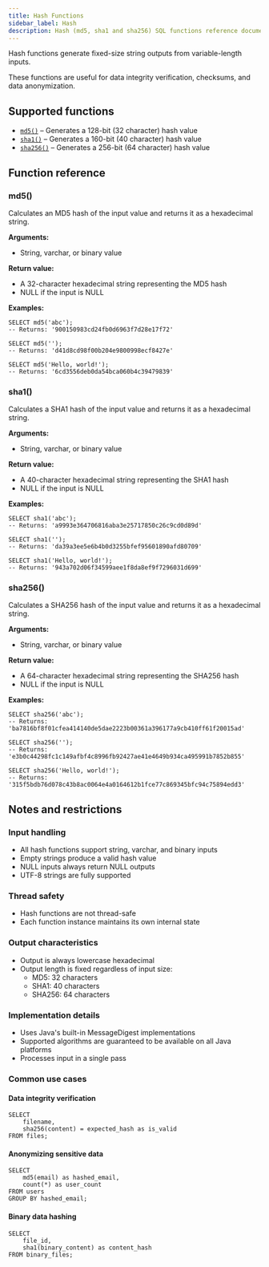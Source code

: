 ```yaml
---
title: Hash Functions
sidebar_label: Hash
description: Hash (md5, sha1 and sha256) SQL functions reference documentation and explanation.
---
```


Hash functions generate fixed-size string outputs from variable-length inputs. 

These functions are useful for data integrity verification, checksums, and data anonymization.

## Supported functions

- [`md5()`](#md5) – Generates a 128-bit (32 character) hash value
- [`sha1()`](#sha1) – Generates a 160-bit (40 character) hash value
- [`sha256()`](#sha256) – Generates a 256-bit (64 character) hash value

## Function reference

### md5()

Calculates an MD5 hash of the input value and returns it as a hexadecimal string.

**Arguments:**
- String, varchar, or binary value

**Return value:**
- A 32-character hexadecimal string representing the MD5 hash
- NULL if the input is NULL

**Examples:**
```questdb-sql title="md5() with string input" demo
SELECT md5('abc');
-- Returns: '900150983cd24fb0d6963f7d28e17f72'

SELECT md5('');
-- Returns: 'd41d8cd98f00b204e9800998ecf8427e'
```

```questdb-sql title="md5() with UTF-8 input" demo
SELECT md5('Hello, world!');
-- Returns: '6cd3556deb0da54bca060b4c39479839'
```

### sha1()

Calculates a SHA1 hash of the input value and returns it as a hexadecimal string.

**Arguments:**
- String, varchar, or binary value

**Return value:**
- A 40-character hexadecimal string representing the SHA1 hash
- NULL if the input is NULL

**Examples:**
```questdb-sql title="sha1() with string input" demo
SELECT sha1('abc');
-- Returns: 'a9993e364706816aba3e25717850c26c9cd0d89d'

SELECT sha1('');
-- Returns: 'da39a3ee5e6b4b0d3255bfef95601890afd80709'
```

```questdb-sql title="sha1() with UTF-8 input" demo
SELECT sha1('Hello, world!');
-- Returns: '943a702d06f34599aee1f8da8ef9f7296031d699'
```

### sha256()

Calculates a SHA256 hash of the input value and returns it as a hexadecimal string.

**Arguments:**
- String, varchar, or binary value

**Return value:**
- A 64-character hexadecimal string representing the SHA256 hash
- NULL if the input is NULL

**Examples:**
```questdb-sql title="sha256() with string input" demo
SELECT sha256('abc');
-- Returns: 'ba7816bf8f01cfea414140de5dae2223b00361a396177a9cb410ff61f20015ad'

SELECT sha256('');
-- Returns: 'e3b0c44298fc1c149afbf4c8996fb92427ae41e4649b934ca495991b7852b855'
```

```questdb-sql title="sha256() with UTF-8 input" demo
SELECT sha256('Hello, world!');
-- Returns: '315f5bdb76d078c43b8ac0064e4a0164612b1fce77c869345bfc94c75894edd3'
```

## Notes and restrictions

### Input handling
- All hash functions support string, varchar, and binary inputs
- Empty strings produce a valid hash value
- NULL inputs always return NULL outputs
- UTF-8 strings are fully supported

### Thread safety
- Hash functions are not thread-safe
- Each function instance maintains its own internal state

### Output characteristics
- Output is always lowercase hexadecimal
- Output length is fixed regardless of input size:
  - MD5: 32 characters
  - SHA1: 40 characters
  - SHA256: 64 characters

### Implementation details
- Uses Java's built-in MessageDigest implementations
- Supported algorithms are guaranteed to be available on all Java platforms
- Processes input in a single pass

### Common use cases

#### Data integrity verification

```questdb-sql
SELECT 
    filename,
    sha256(content) = expected_hash as is_valid
FROM files;
```

#### Anonymizing sensitive data

```questdb-sql
SELECT 
    md5(email) as hashed_email,
    count(*) as user_count
FROM users
GROUP BY hashed_email;
```

#### Binary data hashing

```questdb-sql
SELECT 
    file_id,
    sha1(binary_content) as content_hash
FROM binary_files;
```

